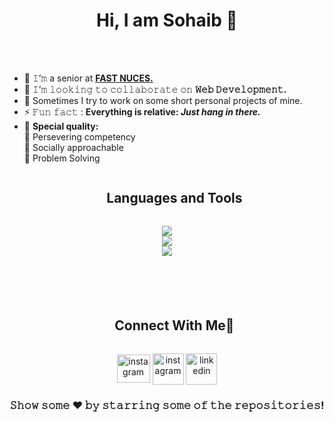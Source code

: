 <h1 align="center">
  Hi, I am Sohaib 👋
</h1>

<br/>
<br/>

<!--
<img align="right" height="250" width="400" alt="GIF" src="https://camo.githubusercontent.com/86a3b6db470f1a0429f7355c08d1edabf3d2c804/68747470733a2f2f6d69726f2e6d656469756d2e636f6d2f6d61782f313336302f312a495247486d69477361313673746564517649615a66772e676966"/>
-->

- 🔭 𝙸’𝚖 a senior at <a href="https://nu.edu.pk/" target="_blank">**FAST NUCES.**</a>
- 👯 𝙸’𝚖 𝚕𝚘𝚘𝚔𝚒𝚗𝚐 𝚝𝚘 𝚌𝚘𝚕𝚕𝚊𝚋𝚘𝚛𝚊𝚝𝚎 𝚘𝚗 **𝚆𝚎𝚋 𝙳𝚎𝚟𝚎𝚕𝚘𝚙𝚖𝚎𝚗𝚝.**
- 🌱 Sometimes I try to work on some short personal projects of mine.
- ⚡ 𝙵𝚞𝚗 𝚏𝚊𝚌𝚝 : **Everything is relative: *Just hang in there.***
-  :high_brightness: <b>Special quality:</b> <br>
        :beginner: Persevering competency <br>
        :beginner: Socially approachable <br>
        :beginner: Problem Solving <br>


<div id="user-content-toc" >
  <ul align="center">
    <summary><h2 style="display: inline-block">Languages and Tools</h2></summary>
  </ul>
</div>
<!--
<img align="left" height="300px" width="300px" alt="𝙶𝙸𝙵" src="https://camo.githubusercontent.com/3b7c592ede97b6138ffd4b1cc1541c2f3b11fd39/687474703a2f2f33312e6d656469612e74756d626c722e636f6d2f31376665613932306666333665663466356238373764353231366137616164392f74756d626c725f6d6f39786a65387a5a34317163626975666f315f313238302e676966"/>
-->


<!--h1 without bottom border-->
<!--tech stack icons-->
<p align="center">
  
  <a href="https://skillicons.dev" target="_blank">
    <img src="https://skillicons.dev/icons?i=react,express,nodejs,mongodb,mysql,firebase&perline=14" />
    <br>
    <img src="https://skillicons.dev/icons?i=git,github,androidstudio,bootstrap,materialui,js&perline=14" />
    <br>
    <img src="https://skillicons.dev/icons?i=cpp,python,java,bash,discord,vscode&perline=14" />
    
  </a>
</p>


<br/>

#

<!-- Connect with me -->
<!--h2 without bottom border-->
<div id="user-content-toc">
  <ul align="center">
    <summary><h2 style="display: inline-block">Connect With Me🤝</h2></summary>
  </ul>
</div>

<!--icons and links-->
<p align="center">
<a href="mailto:work.sohaibkhokhar@gmail.com" target="_blank"><img align="center" src="https://upload.wikimedia.org/wikipedia/commons/thumb/7/7e/Gmail_icon_%282020%29.svg/2560px-Gmail_icon_%282020%29.svg.png" alt="instagram" height="45" width="53" /></a>
<a href="https://www.instagram.com/_sohaibkhokhar/" target="_blank"><img align="center" src="https://user-images.githubusercontent.com/88904952/234981169-2dd1e58f-4b7e-468c-8213-034ba62156c3.png" alt="instagram" height="50" width="50" /></a>
<a href="https://www.linkedin.com/in/sohaibkhokhar/" target="_blank"><img align="center" src="https://user-images.githubusercontent.com/88904952/234979284-68c11d7f-1acc-4f0c-ac78-044e1037d7b0.png" alt="linkedin" height="50" width="50" /></a>
</p>

<div align="center">

### 𝚂𝚑𝚘𝚠 𝚜𝚘𝚖𝚎 ❤️ 𝚋𝚢 𝚜𝚝𝚊𝚛𝚛𝚒𝚗𝚐 𝚜𝚘𝚖𝚎 𝚘𝚏 𝚝𝚑𝚎 𝚛𝚎𝚙𝚘𝚜𝚒𝚝𝚘𝚛𝚒𝚎𝚜!

</div>
